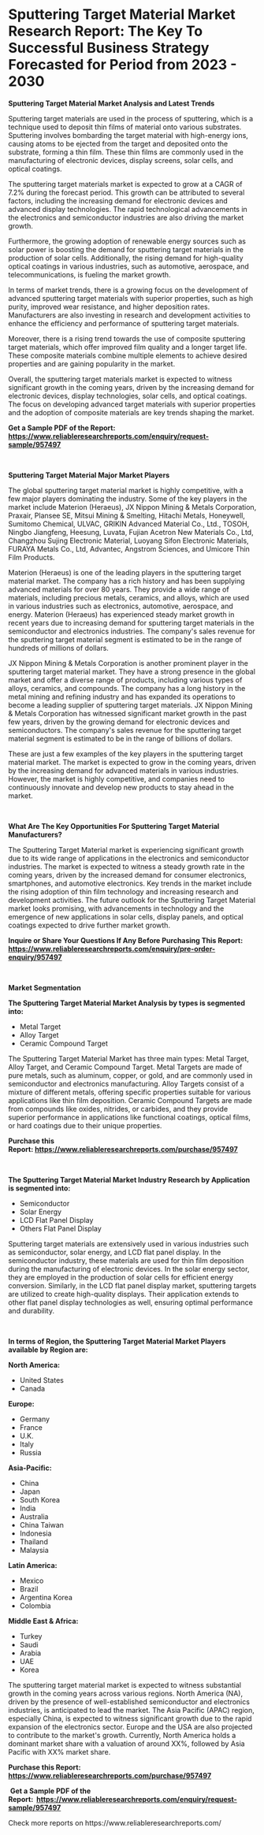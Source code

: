 <p><h1>Sputtering Target Material Market Research Report: The Key To Successful Business Strategy Forecasted for Period from 2023 - 2030</h1></p><p><strong>Sputtering Target Material Market Analysis and Latest Trends</strong></p>
<p><p>Sputtering target materials are used in the process of sputtering, which is a technique used to deposit thin films of material onto various substrates. Sputtering involves bombarding the target material with high-energy ions, causing atoms to be ejected from the target and deposited onto the substrate, forming a thin film. These thin films are commonly used in the manufacturing of electronic devices, display screens, solar cells, and optical coatings.</p><p>The sputtering target materials market is expected to grow at a CAGR of 7.2% during the forecast period. This growth can be attributed to several factors, including the increasing demand for electronic devices and advanced display technologies. The rapid technological advancements in the electronics and semiconductor industries are also driving the market growth.</p><p>Furthermore, the growing adoption of renewable energy sources such as solar power is boosting the demand for sputtering target materials in the production of solar cells. Additionally, the rising demand for high-quality optical coatings in various industries, such as automotive, aerospace, and telecommunications, is fueling the market growth.</p><p>In terms of market trends, there is a growing focus on the development of advanced sputtering target materials with superior properties, such as high purity, improved wear resistance, and higher deposition rates. Manufacturers are also investing in research and development activities to enhance the efficiency and performance of sputtering target materials.</p><p>Moreover, there is a rising trend towards the use of composite sputtering target materials, which offer improved film quality and a longer target life. These composite materials combine multiple elements to achieve desired properties and are gaining popularity in the market.</p><p>Overall, the sputtering target materials market is expected to witness significant growth in the coming years, driven by the increasing demand for electronic devices, display technologies, solar cells, and optical coatings. The focus on developing advanced target materials with superior properties and the adoption of composite materials are key trends shaping the market.</p></p>
<p><strong>Get a Sample PDF of the Report:&nbsp; <a href="https://www.reliableresearchreports.com/enquiry/request-sample/957497">https://www.reliableresearchreports.com/enquiry/request-sample/957497</a></strong></p>
<p>&nbsp;</p>
<p><strong>Sputtering Target Material Major Market Players</strong></p>
<p><p>The global sputtering target material market is highly competitive, with a few major players dominating the industry. Some of the key players in the market include Materion (Heraeus), JX Nippon Mining & Metals Corporation, Praxair, Plansee SE, Mitsui Mining & Smelting, Hitachi Metals, Honeywell, Sumitomo Chemical, ULVAC, GRIKIN Advanced Material Co., Ltd., TOSOH, Ningbo Jiangfeng, Heesung, Luvata, Fujian Acetron New Materials Co., Ltd, Changzhou Sujing Electronic Material, Luoyang Sifon Electronic Materials, FURAYA Metals Co., Ltd, Advantec, Angstrom Sciences, and Umicore Thin Film Products.</p><p>Materion (Heraeus) is one of the leading players in the sputtering target material market. The company has a rich history and has been supplying advanced materials for over 80 years. They provide a wide range of materials, including precious metals, ceramics, and alloys, which are used in various industries such as electronics, automotive, aerospace, and energy. Materion (Heraeus) has experienced steady market growth in recent years due to increasing demand for sputtering target materials in the semiconductor and electronics industries. The company's sales revenue for the sputtering target material segment is estimated to be in the range of hundreds of millions of dollars.</p><p>JX Nippon Mining & Metals Corporation is another prominent player in the sputtering target material market. They have a strong presence in the global market and offer a diverse range of products, including various types of alloys, ceramics, and compounds. The company has a long history in the metal mining and refining industry and has expanded its operations to become a leading supplier of sputtering target materials. JX Nippon Mining & Metals Corporation has witnessed significant market growth in the past few years, driven by the growing demand for electronic devices and semiconductors. The company's sales revenue for the sputtering target material segment is estimated to be in the range of billions of dollars.</p><p>These are just a few examples of the key players in the sputtering target material market. The market is expected to grow in the coming years, driven by the increasing demand for advanced materials in various industries. However, the market is highly competitive, and companies need to continuously innovate and develop new products to stay ahead in the market.</p></p>
<p>&nbsp;</p>
<p><strong>What Are The Key Opportunities For Sputtering Target Material Manufacturers?</strong></p>
<p><p>The Sputtering Target Material market is experiencing significant growth due to its wide range of applications in the electronics and semiconductor industries. The market is expected to witness a steady growth rate in the coming years, driven by the increased demand for consumer electronics, smartphones, and automotive electronics. Key trends in the market include the rising adoption of thin film technology and increasing research and development activities. The future outlook for the Sputtering Target Material market looks promising, with advancements in technology and the emergence of new applications in solar cells, display panels, and optical coatings expected to drive further market growth.</p></p>
<p><strong>Inquire or Share Your Questions If Any Before Purchasing This Report: <a href="https://www.reliableresearchreports.com/enquiry/pre-order-enquiry/957497">https://www.reliableresearchreports.com/enquiry/pre-order-enquiry/957497</a></strong></p>
<p>&nbsp;</p>
<p><strong>Market Segmentation</strong></p>
<p><strong>The Sputtering Target Material Market Analysis by types is segmented into:</strong></p>
<p><ul><li>Metal Target</li><li>Alloy Target</li><li>Ceramic Compound Target</li></ul></p>
<p><p>The Sputtering Target Material Market has three main types: Metal Target, Alloy Target, and Ceramic Compound Target. Metal Targets are made of pure metals, such as aluminum, copper, or gold, and are commonly used in semiconductor and electronics manufacturing. Alloy Targets consist of a mixture of different metals, offering specific properties suitable for various applications like thin film deposition. Ceramic Compound Targets are made from compounds like oxides, nitrides, or carbides, and they provide superior performance in applications like functional coatings, optical films, or hard coatings due to their unique properties.</p></p>
<p><strong>Purchase this Report:&nbsp;<a href="https://www.reliableresearchreports.com/purchase/957497">https://www.reliableresearchreports.com/purchase/957497</a></strong></p>
<p>&nbsp;</p>
<p><strong>The Sputtering Target Material Market Industry Research by Application is segmented into:</strong></p>
<p><ul><li>Semiconductor</li><li>Solar Energy</li><li>LCD Flat Panel Display</li><li>Others Flat Panel Display</li></ul></p>
<p><p>Sputtering target materials are extensively used in various industries such as semiconductor, solar energy, and LCD flat panel display. In the semiconductor industry, these materials are used for thin film deposition during the manufacturing of electronic devices. In the solar energy sector, they are employed in the production of solar cells for efficient energy conversion. Similarly, in the LCD flat panel display market, sputtering targets are utilized to create high-quality displays. Their application extends to other flat panel display technologies as well, ensuring optimal performance and durability.</p></p>
<p>&nbsp;</p>
<p><strong>In terms of Region, the Sputtering Target Material Market Players available by Region are:</strong></p>
<p>
    <p> <strong> North America: </strong>
        <ul>
            <li>United States</li>
            <li>Canada</li>
        </ul>
        </p> 
    <p> <strong> Europe: </strong>
        <ul>
            <li>Germany</li>
            <li>France</li>
            <li>U.K.</li>
            <li>Italy</li>
            <li>Russia</li>
        </ul>
        </p> 
    <p> <strong> Asia-Pacific: </strong>
        <ul>
            <li>China</li>
            <li>Japan</li>
            <li>South Korea</li>
            <li>India</li>
            <li>Australia</li>
            <li>China Taiwan</li>
            <li>Indonesia</li>
            <li>Thailand</li>
            <li>Malaysia</li>
        </ul>
        </p> 
    <p> <strong> Latin America: </strong>
        <ul>
            <li>Mexico</li>
            <li>Brazil</li>
            <li>Argentina Korea</li>
            <li>Colombia</li>
        </ul>
        </p> 
    <p> <strong> Middle East & Africa: </strong>
        <ul>
            <li>Turkey</li>
            <li>Saudi</li>
            <li>Arabia</li>
            <li>UAE</li>
            <li>Korea</li>
        </ul>
    </p>
    </p>
<p><p>The sputtering target material market is expected to witness substantial growth in the coming years across various regions. North America (NA), driven by the presence of well-established semiconductor and electronics industries, is anticipated to lead the market. The Asia Pacific (APAC) region, especially China, is expected to witness significant growth due to the rapid expansion of the electronics sector. Europe and the USA are also projected to contribute to the market's growth. Currently, North America holds a dominant market share with a valuation of around XX%, followed by Asia Pacific with XX% market share.</p></p>
<p><strong>Purchase this Report: <a href="https://www.reliableresearchreports.com/purchase/957497">https://www.reliableresearchreports.com/purchase/957497</a></strong></p>
<p>&nbsp;<strong>Get a Sample PDF of the Report:&nbsp;&nbsp;<a href="https://www.reliableresearchreports.com/enquiry/request-sample/957497">https://www.reliableresearchreports.com/enquiry/request-sample/957497</a></strong></p>
<p><strong></strong></p>
<p>Check more reports on https://www.reliableresearchreports.com/</p>